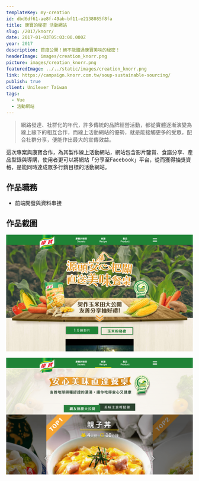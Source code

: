 ```yaml
---
templateKey: my-creation
id: dbd6df61-ae8f-49ab-bf11-e2138085f8fa
title: 康寶的秘密 活動網站
slug: /2017/knorr/
date: 2017-01-03T05:03:00.000Z
year: 2017
description: 首度公開！絕不能錯過康寶美味的秘密！
headerImage: images/creation_knorr.png
picture: images/creation_knorr.png
featuredImage: ../../static/images/creation_knorr.png
link: https://campaign.knorr.com.tw/soup-sustainable-sourcing/
publish: true
client: Unilever Taiwan
tags:
  - Vue
  - 活動網站
---
```


> 網路發達、社群化的年代，許多傳統的品牌經營活動，都從實體逐漸演變為線上線下的相互合作，而線上活動網站的優勢，就是能接觸更多的受眾，配合社群分享，便能作出最大的宣傳效益。

這次專案與康寶合作，為其製作線上活動網站，網站包含影片鑒賞、食譜分享、產品型錄與導購，使用者更可以將網站「分享至Facebook」平台，從而獲得抽獎資格，是能同時達成眾多行銷目標的活動網站。


## 作品職務
- 前端開發與資料串接

## 作品截圖

![康寶的秘密活動網站-1](../../static/images/creation_knorr-2.png)

![康寶的秘密活動網站-2](../../static/images/creation_knorr-3.png)